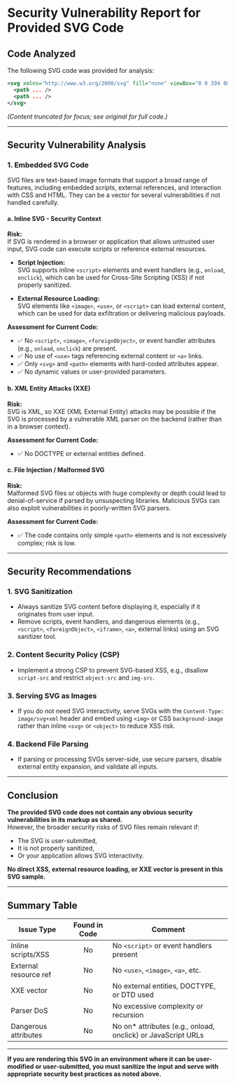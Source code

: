 # Security Vulnerability Report for Provided SVG Code

## Code Analyzed

The following SVG code was provided for analysis:

```xml
<svg xmlns="http://www.w3.org/2000/svg" fill="none" viewBox="0 0 394 80">
  <path ... />
  <path ... />
</svg>
```
*(Content truncated for focus; see original for full code.)*

---

## Security Vulnerability Analysis

### 1. Embedded SVG Code

SVG files are text-based image formats that support a broad range of features, including embedded scripts, external references, and interaction with CSS and HTML. They can be a vector for several vulnerabilities if not handled carefully.

#### a. **Inline SVG - Security Context**

**Risk:**  
If SVG is rendered in a browser or application that allows untrusted user input, SVG code can execute scripts or reference external resources.

- **Script Injection:**  
  SVG supports inline `<script>` elements and event handlers (e.g., `onload`, `onclick`), which can be used for Cross-Site Scripting (XSS) if not properly sanitized.

- **External Resource Loading:**  
  SVG elements like `<image>`, `<use>`, or `<script>` can load external content, which can be used for data exfiltration or delivering malicious payloads.

**Assessment for Current Code:**  
- ✅ No `<script>`, `<image>`, `<foreignObject>`, or event handler attributes (e.g., `onload`, `onclick`) are present.
- ✅ No use of `<use>` tags referencing external content or `<a>` links.
- ✅ Only `<svg>` and `<path>` elements with hard-coded attributes appear.
- ✅ No dynamic values or user-provided parameters.

#### b. **XML Entity Attacks (XXE)**

**Risk:**  
SVG is XML, so XXE (XML External Entity) attacks may be possible if the SVG is processed by a vulnerable XML parser on the backend (rather than in a browser context).

**Assessment for Current Code:**  
- ✅ No DOCTYPE or external entities defined.

#### c. **File Injection / Malformed SVG**

**Risk:**  
Malformed SVG files or objects with huge complexity or depth could lead to denial-of-service if parsed by unsuspecting libraries. Malicious SVGs can also exploit vulnerabilities in poorly-written SVG parsers.

**Assessment for Current Code:**  
- ✅ The code contains only simple `<path>` elements and is not excessively complex; risk is low.

---

## Security Recommendations

### 1. **SVG Sanitization**
- Always sanitize SVG content before displaying it, especially if it originates from user input.
- Remove scripts, event handlers, and dangerous elements (e.g., `<script>`, `<foreignObject>`, `<iframe>`, `<a>`, external links) using an SVG sanitizer tool.

### 2. **Content Security Policy (CSP)**
- Implement a strong CSP to prevent SVG-based XSS, e.g., disallow `script-src` and restrict `object-src` and `img-src`.

### 3. **Serving SVG as Images**
- If you do not need SVG interactivity, serve SVGs with the `Content-Type: image/svg+xml` header and embed using `<img>` or CSS `background-image` rather than inline `<svg>` or `<object>` to reduce XSS risk.

### 4. **Backend File Parsing**
- If parsing or processing SVGs server-side, use secure parsers, disable external entity expansion, and validate all inputs.

---

## Conclusion

**The provided SVG code does not contain any obvious security vulnerabilities in its markup as shared.**  
However, the broader security risks of SVG files remain relevant if:
- The SVG is user-submitted,
- It is not properly sanitized,
- Or your application allows SVG interactivity.

**No direct XSS, external resource loading, or XXE vector is present in this SVG sample.**

---

## Summary Table

| Issue Type            | Found in Code | Comment                                                         |
|-----------------------|:-------------:|-----------------------------------------------------------------|
| Inline scripts/XSS    |      No       | No `<script>` or event handlers present                         |
| External resource ref |      No       | No `<use>`, `<image>`, `<a>`, etc.                              |
| XXE vector            |      No       | No external entities, DOCTYPE, or DTD used                      |
| Parser DoS            |      No       | No excessive complexity or recursion                            |
| Dangerous attributes  |      No       | No on* attributes (e.g., onload, onclick) or JavaScript URLs    |

---

**If you are rendering this SVG in an environment where it can be user-modified or user-submitted, you must sanitize the input and serve with appropriate security best practices as noted above.**